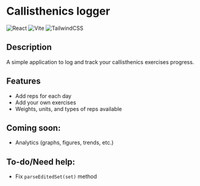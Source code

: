 # Callisthenics logger

![React](https://img.shields.io/badge/React-^18.3.1-blue)
![Vite](https://img.shields.io/badge/Vite-^5.3.4-yellow)
![TailwindCSS](https://img.shields.io/badge/TailwindCSS-^3.4.5-green)

## Description
A simple application to log and track your callisthenics exercises progress.

## Features
- Add reps for each day
- Add your own exercises
- Weights, units, and types of reps available

## Coming soon:
- Analytics (graphs, figures, trends, etc.)

## To-do/Need help:
- Fix `parseEditedSet(set)` method